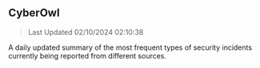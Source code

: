 ## CyberOwl 
> Last Updated 02/10/2024 02:10:38 


A daily updated summary of the most frequent types of security incidents currently being reported from different sources.

